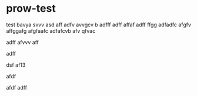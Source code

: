 # prow-test
test
bavya
svvv
asd
aff
adfv
avvgcv b
adfff
adff
affaf
adff
ffgg
adfadfc
afgfv
affggafg
afgfaafc
adfafcvb
afv
qfvac

adff
afvvv
aff

adff


dsf
af13


afdf

afdf
adff
